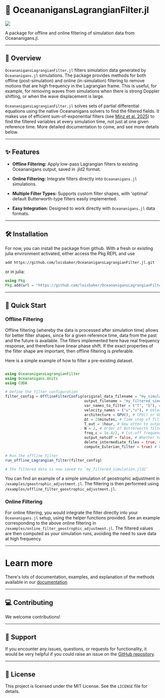 
# :ocean: OceananigansLagrangianFilter.jl

[![](https://img.shields.io/badge/docs-dev-blue.svg)](https://loisbaker.github.io/OceananigansLagrangianFilter.jl/dev)

A package for offline and online filtering of simulation data from Oceananigans.jl. 

---
## 📄 Overview

`OceananigansLagrangianFilter.jl` filters simulation data generated by `Oceananigans.jl` simulations. The package provides methods for both offline (post-simulation) and online (in-simulation) filtering to remove motions that are high frequency in the Lagrangian frame. This is useful, for example, for removing waves from simulations when there is strong Doppler shifting, or when the wave displacement is large. 

`OceananigansLagrangianFilter.jl` solves sets of partial differential equations using the native Oceananigans solvers to find the filtered fields. It makes use of efficient sum-of-exponential filters (see [Minz et al. 2025](https://journals.aps.org/prfluids/abstract/10.1103/4d4f-38wx)) to find the filtered variables at every simulation time, not just at one given reference time. More detailed documentation to come, and see more details below. 

---
## ✨ Features

* **Offline Filtering:** Apply low-pass Lagrangian filters to existing Oceananigans output, saved in .jld2 format. 

* **Online Filtering:** Integrate filters directly into `Oceananigans.jl` simulations.

* **Multiple Filter Types:** Supports custom filter shapes, with 'optimal' default Butterworth-type filters easily implemented.

* **Easy Integration:** Designed to work directly with `Oceananigans.jl` data formats.

---
## 🛠️ Installation

For now, you can install the package from github. With a fresh or existing julia environment activated, either 
access the Pkg REPL and use
```
add https://github.com/loisbaker/OceananigansLagrangianFilter.jl.git
```

or in julia:
```julia
using Pkg
Pkg.add(url = "https://github.com/loisbaker/OceananigansLagrangianFilter.jl.git")

```

---
## 🚀 Quick Start

### Offline Filtering

Offline filtering (whereby the data is processed after simulation time) allows for better filter shapes, since for a given reference time, data from the past and the future is available. The filters implemented here have real frequency response, and therefore have linear phase shift. If the exact properties of the filter shape are important, then offline filtering is preferable. 

Here is a simple example of how to filter a pre-existing dataset.

```julia

using OceananigansLagrangianFilter
using Oceananigans.Units
using CUDA

# Define the filter configuration
filter_config = OfflineFilterConfig(original_data_filename = "my_simulation.jld2", # Where the original simulation output is
                                    output_filename = "my_filtered_simulation.jld2" # Where to save the filtered output
                                    var_names_to_filter = ("T", "b"), # Which variables to filter
                                    velocity_names = ("u","v"), # Velocities to use for remapping
                                    architecture = GPU(), # CPU() or GPU()
                                    Δt = 20minutes, # Time step of filtering simulation
                                    T_out = 1hour, # How often to output filtered data
                                    N = 2, # Order of Butterworth filter
                                    freq_c = 1e-4/2, # Cut-off frequency of Butterworth filter
                                    output_netcdf = false, # Whether to output filtered data to a netcdf file in addition to .jld2
                                    delete_intermediate_files = true, # Delete the individual output of the forward and backward passes
                                    compute_Eulerian_filter = true) # Whether to compute the Eulerian filter for comparison

# Run the offline filter
run_offline_Lagrangian_filter(filter_config)

# The filtered data is now saved to `my_filtered_simulation.jld2`
```
You can find an example of a simple simulation of geostrophic adjustment in `/examples/geostrophic_adjustment.jl`. The filtering is then performed using `/examples/offline_filter_geostrophic_adjustment.jl`.

### Online Filtering

For online filtering, you would integrate the filter directly into your `Oceananigans.jl` setup, using the helper functions provided. See an example corresponding to the above online filtering in `/examples/online_filter_geostrophic_adjustment.jl`. The filtered values are then computed as your simulation runs, avoiding the need to save data at high frequency. 

---
# Learn more
There's lots of documentation, examples, and explanation of the methods available in our [documentation](https://loisbaker.github.io/OceananigansLagrangianFilter.jl)

---
## 💻 Contributing

We welcome contributions! 

---
## 🤝 Support

If you encounter any issues, questions, or requests for functionality, it would be very helpful if you could raise an issue on the [GitHub repository](https://github.com/loisbaker/OceananigansLagrangianFilter/issues).

---
## 📜 License

This project is licensed under the MIT License. See the `LICENSE` file for details.
```
